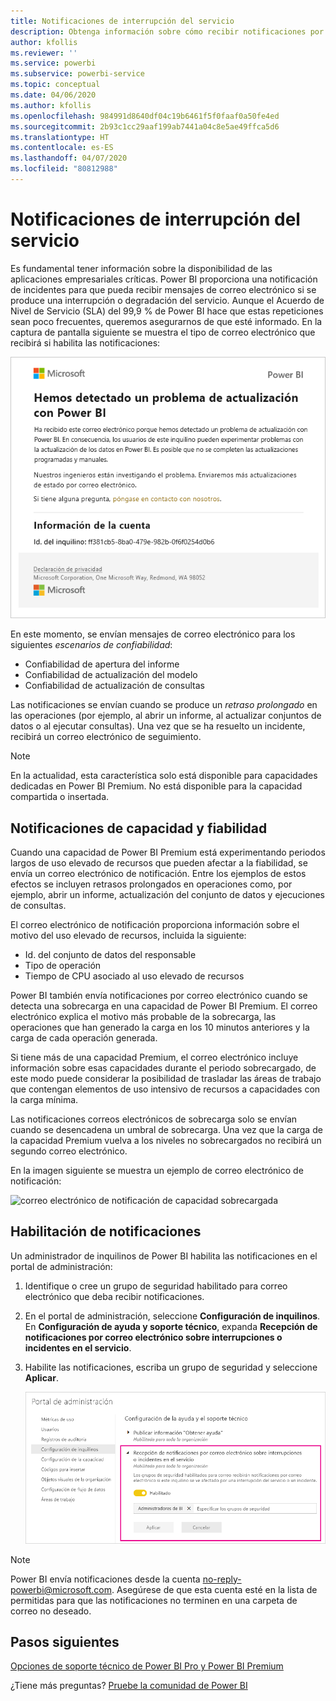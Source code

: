 ```yaml
---
title: Notificaciones de interrupción del servicio
description: Obtenga información sobre cómo recibir notificaciones por correo electrónico cuando se produzca una interrupción o degradación del servicio Power BI.
author: kfollis
ms.reviewer: ''
ms.service: powerbi
ms.subservice: powerbi-service
ms.topic: conceptual
ms.date: 04/06/2020
ms.author: kfollis
ms.openlocfilehash: 984991d8640df04c19b6461f5f0faaf0a50fe4ed
ms.sourcegitcommit: 2b93c1cc29aaf199ab7441a04c8e5ae49ffca5d6
ms.translationtype: HT
ms.contentlocale: es-ES
ms.lasthandoff: 04/07/2020
ms.locfileid: "80812988"
---
```

# <a name="service-interruption-notifications"></a>Notificaciones de interrupción del servicio

Es fundamental tener información sobre la disponibilidad de las aplicaciones empresariales críticas. Power BI proporciona una notificación de incidentes para que pueda recibir mensajes de correo electrónico si se produce una interrupción o degradación del servicio. Aunque el Acuerdo de Nivel de Servicio (SLA) del 99,9 % de Power BI hace que estas repeticiones sean poco frecuentes, queremos asegurarnos de que esté informado. En la captura de pantalla siguiente se muestra el tipo de correo electrónico que recibirá si habilita las notificaciones:

![Correo electrónico de notificación de actualización](media/service-interruption-notifications/refresh-notification-email.png)

En este momento, se envían mensajes de correo electrónico para los siguientes _escenarios de confiabilidad_:

- Confiabilidad de apertura del informe
- Confiabilidad de actualización del modelo
- Confiabilidad de actualización de consultas

Las notificaciones se envían cuando se produce un _retraso prolongado_ en las operaciones (por ejemplo, al abrir un informe, al actualizar conjuntos de datos o al ejecutar consultas). Una vez que se ha resuelto un incidente, recibirá un correo electrónico de seguimiento.

> [!NOTE]
> En la actualidad, esta característica solo está disponible para capacidades dedicadas en Power BI Premium. No está disponible para la capacidad compartida o insertada.

## <a name="capacity-and-reliability-notifications"></a>Notificaciones de capacidad y fiabilidad

Cuando una capacidad de Power BI Premium está experimentando periodos largos de uso elevado de recursos que pueden afectar a la fiabilidad, se envía un correo electrónico de notificación. Entre los ejemplos de estos efectos se incluyen retrasos prolongados en operaciones como, por ejemplo, abrir un informe, actualización del conjunto de datos y ejecuciones de consultas. 

El correo electrónico de notificación proporciona información sobre el motivo del uso elevado de recursos, incluida la siguiente:

* Id. del conjunto de datos del responsable
* Tipo de operación
* Tiempo de CPU asociado al uso elevado de recursos

Power BI también envía notificaciones por correo electrónico cuando se detecta una sobrecarga en una capacidad de Power BI Premium. El correo electrónico explica el motivo más probable de la sobrecarga, las operaciones que han generado la carga en los 10 minutos anteriores y la carga de cada operación generada. 

Si tiene más de una capacidad Premium, el correo electrónico incluye información sobre esas capacidades durante el periodo sobrecargado, de este modo puede considerar la posibilidad de trasladar las áreas de trabajo que contengan elementos de uso intensivo de recursos a capacidades con la carga mínima.

Las notificaciones correos electrónicos de sobrecarga solo se envían cuando se desencadena un umbral de sobrecarga. Una vez que la carga de la capacidad Premium vuelva a los niveles no sobrecargados no recibirá un segundo correo electrónico.

En la imagen siguiente se muestra un ejemplo de correo electrónico de notificación:


![correo electrónico de notificación de capacidad sobrecargada](media/service-interruption-notifications/refresh-notification-email-2.png)


## <a name="enable-notifications"></a>Habilitación de notificaciones

Un administrador de inquilinos de Power BI habilita las notificaciones en el portal de administración:

1. Identifique o cree un grupo de seguridad habilitado para correo electrónico que deba recibir notificaciones.

1. En el portal de administración, seleccione **Configuración de inquilinos**. En **Configuración de ayuda y soporte técnico**, expanda **Recepción de notificaciones por correo electrónico sobre interrupciones o incidentes en el servicio**.

1. Habilite las notificaciones, escriba un grupo de seguridad y seleccione **Aplicar**.

    ![Habilitación de notificaciones del servicio](media/service-interruption-notifications/enable-notifications.png)

> [!NOTE]
> Power BI envía notificaciones desde la cuenta no-reply-powerbi@microsoft.com. Asegúrese de que esta cuenta esté en la lista de permitidas para que las notificaciones no terminen en una carpeta de correo no deseado.

## <a name="next-steps"></a>Pasos siguientes

[Opciones de soporte técnico de Power BI Pro y Power BI Premium](service-support-options.md)

¿Tiene más preguntas? [Pruebe la comunidad de Power BI](https://community.powerbi.com/)
